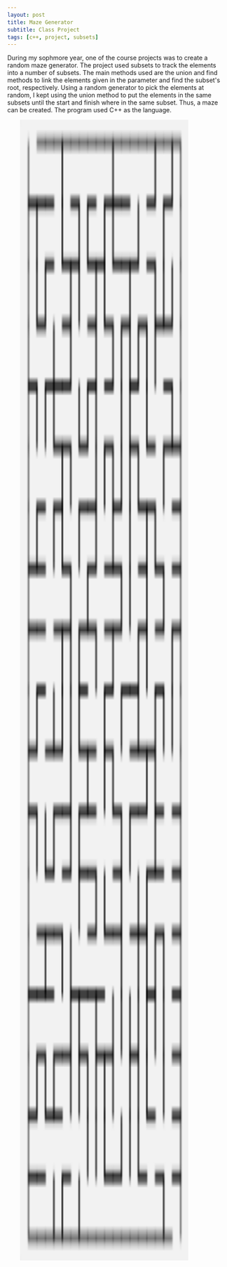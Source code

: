```yaml
---
layout: post
title: Maze Generator
subtitle: Class Project
tags: [c++, project, subsets]
---
```



During my sophmore year, one of the course projects was to create a random maze generator. The project used subsets to track the elements into a number of subsets. The main methods used are the union and find methods to link the elements given in the parameter and find the subset's root, respectively. Using a random generator to pick the elements at random, I kept using the union method to put the elements in the same subsets until the start and finish where in the same subset. Thus, a maze can be created. The program used C++ as the language. 

<img src="/assets/img/mazeImage.png" alt="Picture of a Maze" style="width: 40vw; height: 65vh; margin-left: 3vw; margin-right: auto"/>
